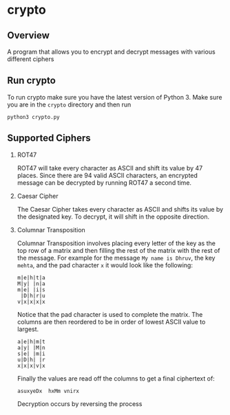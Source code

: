 # crypto

## Overview
A program that allows you to encrypt and decrypt messages with various different ciphers

## Run crypto
To run crypto make sure you have the latest version of Python 3.
Make sure you are in the `crypto` directory and then run
```
python3 crypto.py
```

## Supported Ciphers
1. ROT47

    ROT47 will take every character as ASCII and shift its value by 47 places. Since there are 94 valid ASCII characters, an encrypted   message can be decrypted by running ROT47 a second time.

2. Caesar Cipher

    The Caesar Cipher takes every character as ASCII and shifts its value by the designated key. To decrypt, it will shift in the opposite direction.

3. Columnar Transposition

    Columnar Transposition involves placing every letter of the key as the top row of a matrix and then filling the rest of the matrix with the rest of the message. For example for the message `My name is Dhruv`, the key `mehta`, and the pad character `x` it would look like the following:
    ```
    m|e|h|t|a
    M|y| |n|a
    m|e| |i|s
     |D|h|r|u
    v|x|x|x|x
    ```
    Notice that the pad character is used to complete the matrix. The columns are then reordered to be in order of lowest ASCII value to largest.
    ```
    a|e|h|m|t
    a|y| |M|n
    s|e| |m|i
    u|D|h| |r
    x|x|x|v|x
    ```
    Finally the values are read off the columns to get a final ciphertext of:
    ```
    asuxyeDx  hxMm vnirx
    ```
    Decryption occurs by reversing the process
